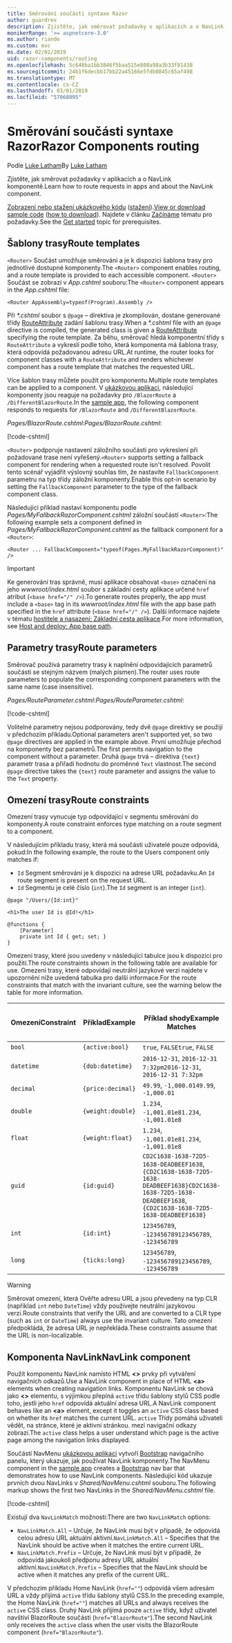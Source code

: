 ```yaml
---
title: Směrování součásti syntaxe Razor
author: guardrex
description: Zjistěte, jak směrovat požadavky v aplikacích a o NavLink komponentě.
monikerRange: '>= aspnetcore-3.0'
ms.author: riande
ms.custom: mvc
ms.date: 02/01/2019
uid: razor-components/routing
ms.openlocfilehash: 5c648ba1bb3846f5baa515e808a98a3b33f81438
ms.sourcegitcommit: 24b1f6decbb17bb22a45166e5fdb0845c65af498
ms.translationtype: MT
ms.contentlocale: cs-CZ
ms.lasthandoff: 03/01/2019
ms.locfileid: "57068095"
---
```

# <a name="razor-components-routing"></a><span data-ttu-id="3d341-103">Směrování součásti syntaxe Razor</span><span class="sxs-lookup"><span data-stu-id="3d341-103">Razor Components routing</span></span>

<span data-ttu-id="3d341-104">Podle [Luke Latham](https://github.com/guardrex)</span><span class="sxs-lookup"><span data-stu-id="3d341-104">By [Luke Latham](https://github.com/guardrex)</span></span>

<span data-ttu-id="3d341-105">Zjistěte, jak směrovat požadavky v aplikacích a o NavLink komponentě.</span><span class="sxs-lookup"><span data-stu-id="3d341-105">Learn how to route requests in apps and about the NavLink component.</span></span>

<span data-ttu-id="3d341-106">[Zobrazení nebo stažení ukázkového kódu](https://github.com/aspnet/Docs/tree/master/aspnetcore/razor-components/common/samples/) ([stažení](xref:index#how-to-download-a-sample)).</span><span class="sxs-lookup"><span data-stu-id="3d341-106">[View or download sample code](https://github.com/aspnet/Docs/tree/master/aspnetcore/razor-components/common/samples/) ([how to download](xref:index#how-to-download-a-sample)).</span></span> <span data-ttu-id="3d341-107">Najdete v článku [Začínáme](xref:razor-components/get-started) tématu pro požadavky.</span><span class="sxs-lookup"><span data-stu-id="3d341-107">See the [Get started](xref:razor-components/get-started) topic for prerequisites.</span></span>

## <a name="route-templates"></a><span data-ttu-id="3d341-108">Šablony trasy</span><span class="sxs-lookup"><span data-stu-id="3d341-108">Route templates</span></span>

<span data-ttu-id="3d341-109">`<Router>` Součást umožňuje směrování a je k dispozici šablona trasy pro jednotlivé dostupné komponenty.</span><span class="sxs-lookup"><span data-stu-id="3d341-109">The `<Router>` component enables routing, and a route template is provided to each accessible component.</span></span> <span data-ttu-id="3d341-110">`<Router>` Součást se zobrazí v *App.cshtml* souboru:</span><span class="sxs-lookup"><span data-stu-id="3d341-110">The `<Router>` component appears in the *App.cshtml* file:</span></span>

```cshtml
<Router AppAssembly=typeof(Program).Assembly />
```

<span data-ttu-id="3d341-111">Při  *\*.cshtml* soubor s `@page` – direktiva je zkompilován, dostane generované třídy [RouteAttribute](/dotnet/api/microsoft.aspnetcore.mvc.routeattribute) zadání šablonu trasy.</span><span class="sxs-lookup"><span data-stu-id="3d341-111">When a *\*.cshtml* file with an `@page` directive is compiled, the generated class is given a [RouteAttribute](/dotnet/api/microsoft.aspnetcore.mvc.routeattribute) specifying the route template.</span></span> <span data-ttu-id="3d341-112">Za běhu, směrovač hledá komponentní třídy s `RouteAttribute` a vykreslí podle toho, která komponenta má šablona trasy, která odpovídá požadovanou adresu URL.</span><span class="sxs-lookup"><span data-stu-id="3d341-112">At runtime, the router looks for component classes with a `RouteAttribute` and renders whichever component has a route template that matches the requested URL.</span></span>

<span data-ttu-id="3d341-113">Více šablon trasy můžete použít pro komponentu.</span><span class="sxs-lookup"><span data-stu-id="3d341-113">Multiple route templates can be applied to a component.</span></span> <span data-ttu-id="3d341-114">V [ukázkovou aplikaci](https://github.com/aspnet/Docs/tree/master/aspnetcore/razor-components/common/samples/), následující komponenty jsou reaguje na požadavky pro `/BlazorRoute` a `/DifferentBlazorRoute`.</span><span class="sxs-lookup"><span data-stu-id="3d341-114">In the [sample app](https://github.com/aspnet/Docs/tree/master/aspnetcore/razor-components/common/samples/), the following component responds to requests for `/BlazorRoute` and `/DifferentBlazorRoute`.</span></span>

<span data-ttu-id="3d341-115">*Pages/BlazorRoute.cshtml*:</span><span class="sxs-lookup"><span data-stu-id="3d341-115">*Pages/BlazorRoute.cshtml*:</span></span>

[!code-cshtml[](common/samples/3.x/BlazorSample/Pages/BlazorRoute.cshtml?start=1&end=4)]

<span data-ttu-id="3d341-116">`<Router>` podporuje nastavení záložního součásti pro vykreslení při požadované trase není vyřešený.</span><span class="sxs-lookup"><span data-stu-id="3d341-116">`<Router>` supports setting a fallback component for rendering when a requested route isn't resolved.</span></span> <span data-ttu-id="3d341-117">Povolit tento scénář vyjádřit výslovný souhlas tím, že nastavíte `FallbackComponent` parametru na typ třídy záložní komponenty.</span><span class="sxs-lookup"><span data-stu-id="3d341-117">Enable this opt-in scenario by setting the `FallbackComponent` parameter to the type of the fallback component class.</span></span>

<span data-ttu-id="3d341-118">Následující příklad nastaví komponentu podle *Pages/MyFallbackRazorComponent.cshtml* záložní součástí `<Router>`:</span><span class="sxs-lookup"><span data-stu-id="3d341-118">The following example sets a component defined in *Pages/MyFallbackRazorComponent.cshtml* as the fallback component for a `<Router>`:</span></span>

```cshtml
<Router ... FallbackComponent="typeof(Pages.MyFallbackRazorComponent)" />
```

> [!IMPORTANT]
> <span data-ttu-id="3d341-119">Ke generování tras správně, musí aplikace obsahovat `<base>` označení na jeho *wwwroot/index.html* soubor s základní cesty aplikace určené `href` atribut (`<base href="/" />`).</span><span class="sxs-lookup"><span data-stu-id="3d341-119">To generate routes properly, the app must include a `<base>` tag in its *wwwroot/index.html* file with the app base path specified in the `href` attribute (`<base href="/" />`).</span></span> <span data-ttu-id="3d341-120">Další informace najdete v tématu [hostitele a nasazení: Základní cesta aplikace](xref:host-and-deploy/razor-components/index#app-base-path).</span><span class="sxs-lookup"><span data-stu-id="3d341-120">For more information, see [Host and deploy: App base path](xref:host-and-deploy/razor-components/index#app-base-path).</span></span>

## <a name="route-parameters"></a><span data-ttu-id="3d341-121">Parametry trasy</span><span class="sxs-lookup"><span data-stu-id="3d341-121">Route parameters</span></span>

<span data-ttu-id="3d341-122">Směrovač používá parametry trasy k naplnění odpovídajících parametrů součásti se stejným názvem (malých písmen).</span><span class="sxs-lookup"><span data-stu-id="3d341-122">The router uses route parameters to populate the corresponding component parameters with the same name (case insensitive).</span></span>

<span data-ttu-id="3d341-123">*Pages/RouteParameter.cshtml*:</span><span class="sxs-lookup"><span data-stu-id="3d341-123">*Pages/RouteParameter.cshtml*:</span></span>

[!code-cshtml[](common/samples/3.x/BlazorSample/Pages/RouteParameter.cshtml?start=1&end=8)]

<span data-ttu-id="3d341-124">Volitelné parametry nejsou podporovány, tedy dvě `@page` direktivy se použijí v předchozím příkladu.</span><span class="sxs-lookup"><span data-stu-id="3d341-124">Optional parameters aren't supported yet, so two `@page` directives are applied in the example above.</span></span> <span data-ttu-id="3d341-125">První umožňuje přechod na komponenty bez parametrů.</span><span class="sxs-lookup"><span data-stu-id="3d341-125">The first permits navigation to the component without a parameter.</span></span> <span data-ttu-id="3d341-126">Druhá `@page` trvá – direktiva `{text}` parametr trasa a přiřadí hodnotu do proměnné `Text` vlastnost.</span><span class="sxs-lookup"><span data-stu-id="3d341-126">The second `@page` directive takes the `{text}` route parameter and assigns the value to the `Text` property.</span></span>

## <a name="route-constraints"></a><span data-ttu-id="3d341-127">Omezení trasy</span><span class="sxs-lookup"><span data-stu-id="3d341-127">Route constraints</span></span>

<span data-ttu-id="3d341-128">Omezení trasy vynucuje typ odpovídající v segmentu směrování do komponenty.</span><span class="sxs-lookup"><span data-stu-id="3d341-128">A route constraint enforces type matching on a route segment to a component.</span></span>

<span data-ttu-id="3d341-129">V následujícím příkladu trasy, která má součásti uživatelé pouze odpovídá, pokud:</span><span class="sxs-lookup"><span data-stu-id="3d341-129">In the following example, the route to the Users component only matches if:</span></span>

* <span data-ttu-id="3d341-130">`Id` Segment směrování je k dispozici na adrese URL požadavku.</span><span class="sxs-lookup"><span data-stu-id="3d341-130">An `Id` route segment is present on the request URL.</span></span>
* <span data-ttu-id="3d341-131">`Id` Segmentu je celé číslo (`int`).</span><span class="sxs-lookup"><span data-stu-id="3d341-131">The `Id` segment is an integer (`int`).</span></span>

```cshtml
@page "/Users/{Id:int}"

<h1>The user Id is @Id!</h1>

@functions {
    [Parameter]
    private int Id { get; set; }
}
```

<span data-ttu-id="3d341-132">Omezení trasy, které jsou uvedeny v následující tabulce jsou k dispozici pro použití.</span><span class="sxs-lookup"><span data-stu-id="3d341-132">The route constraints shown in the following table are available for use.</span></span> <span data-ttu-id="3d341-133">Omezení trasy, které odpovídají neutrální jazykové verzi najdete v upozornění níže uvedená tabulka pro další informace.</span><span class="sxs-lookup"><span data-stu-id="3d341-133">For the route constraints that match with the invariant culture, see the warning below the table for more information.</span></span>

| <span data-ttu-id="3d341-134">Omezení</span><span class="sxs-lookup"><span data-stu-id="3d341-134">Constraint</span></span> | <span data-ttu-id="3d341-135">Příklad</span><span class="sxs-lookup"><span data-stu-id="3d341-135">Example</span></span>           | <span data-ttu-id="3d341-136">Příklad shody</span><span class="sxs-lookup"><span data-stu-id="3d341-136">Example Matches</span></span>                                                                  | <span data-ttu-id="3d341-137">Invariantní</span><span class="sxs-lookup"><span data-stu-id="3d341-137">Invariant</span></span><br><span data-ttu-id="3d341-138">jazyková verze</span><span class="sxs-lookup"><span data-stu-id="3d341-138">culture</span></span><br><span data-ttu-id="3d341-139">shoda</span><span class="sxs-lookup"><span data-stu-id="3d341-139">matching</span></span> |
| ---------- | ----------------- | -------------------------------------------------------------------------------- | :------------------------------: |
| `bool`     | `{active:bool}`   | <span data-ttu-id="3d341-140">`true`, `FALSE`</span><span class="sxs-lookup"><span data-stu-id="3d341-140">`true`, `FALSE`</span></span>                                                                  | <span data-ttu-id="3d341-141">Ne</span><span class="sxs-lookup"><span data-stu-id="3d341-141">No</span></span>                               |
| `datetime` | `{dob:datetime}`  | <span data-ttu-id="3d341-142">`2016-12-31`, `2016-12-31 7:32pm`</span><span class="sxs-lookup"><span data-stu-id="3d341-142">`2016-12-31`, `2016-12-31 7:32pm`</span></span>                                                | <span data-ttu-id="3d341-143">Ano</span><span class="sxs-lookup"><span data-stu-id="3d341-143">Yes</span></span>                              |
| `decimal`  | `{price:decimal}` | <span data-ttu-id="3d341-144">`49.99`, `-1,000.01`</span><span class="sxs-lookup"><span data-stu-id="3d341-144">`49.99`, `-1,000.01`</span></span>                                                             | <span data-ttu-id="3d341-145">Ano</span><span class="sxs-lookup"><span data-stu-id="3d341-145">Yes</span></span>                              |
| `double`   | `{weight:double}` | <span data-ttu-id="3d341-146">`1.234`, `-1,001.01e8`</span><span class="sxs-lookup"><span data-stu-id="3d341-146">`1.234`, `-1,001.01e8`</span></span>                                                           | <span data-ttu-id="3d341-147">Ano</span><span class="sxs-lookup"><span data-stu-id="3d341-147">Yes</span></span>                              |
| `float`    | `{weight:float}`  | <span data-ttu-id="3d341-148">`1.234`, `-1,001.01e8`</span><span class="sxs-lookup"><span data-stu-id="3d341-148">`1.234`, `-1,001.01e8`</span></span>                                                           | <span data-ttu-id="3d341-149">Ano</span><span class="sxs-lookup"><span data-stu-id="3d341-149">Yes</span></span>                              |
| `guid`     | `{id:guid}`       | <span data-ttu-id="3d341-150">`CD2C1638-1638-72D5-1638-DEADBEEF1638`, `{CD2C1638-1638-72D5-1638-DEADBEEF1638}`</span><span class="sxs-lookup"><span data-stu-id="3d341-150">`CD2C1638-1638-72D5-1638-DEADBEEF1638`, `{CD2C1638-1638-72D5-1638-DEADBEEF1638}`</span></span> | <span data-ttu-id="3d341-151">Ne</span><span class="sxs-lookup"><span data-stu-id="3d341-151">No</span></span>                               |
| `int`      | `{id:int}`        | <span data-ttu-id="3d341-152">`123456789`, `-123456789`</span><span class="sxs-lookup"><span data-stu-id="3d341-152">`123456789`, `-123456789`</span></span>                                                        | <span data-ttu-id="3d341-153">Ano</span><span class="sxs-lookup"><span data-stu-id="3d341-153">Yes</span></span>                              |
| `long`     | `{ticks:long}`    | <span data-ttu-id="3d341-154">`123456789`, `-123456789`</span><span class="sxs-lookup"><span data-stu-id="3d341-154">`123456789`, `-123456789`</span></span>                                                        | <span data-ttu-id="3d341-155">Ano</span><span class="sxs-lookup"><span data-stu-id="3d341-155">Yes</span></span>                              |

> [!WARNING]
> <span data-ttu-id="3d341-156">Směrovat omezení, která Ověřte adresu URL a jsou převedeny na typ CLR (například `int` nebo `DateTime`) vždy používejte neutrální jazykovou verzi.</span><span class="sxs-lookup"><span data-stu-id="3d341-156">Route constraints that verify the URL and are converted to a CLR type (such as `int` or `DateTime`) always use the invariant culture.</span></span> <span data-ttu-id="3d341-157">Tato omezení předpokládá, že adresa URL je nepřekládá.</span><span class="sxs-lookup"><span data-stu-id="3d341-157">These constraints assume that the URL is non-localizable.</span></span>

## <a name="navlink-component"></a><span data-ttu-id="3d341-158">Komponenta NavLink</span><span class="sxs-lookup"><span data-stu-id="3d341-158">NavLink component</span></span>

<span data-ttu-id="3d341-159">Použít komponentu NavLink namísto HTML  **\<>** prvky při vytváření navigačních odkazů.</span><span class="sxs-lookup"><span data-stu-id="3d341-159">Use a NavLink component in place of HTML **\<a>** elements when creating navigation links.</span></span> <span data-ttu-id="3d341-160">Komponentu NavLink se chová jako  **\<>** elementu, s výjimkou přepíná `active` třídu šablony stylů CSS podle toho, jestli jeho `href` odpovídá aktuální adresa URL.</span><span class="sxs-lookup"><span data-stu-id="3d341-160">A NavLink component behaves like an **\<a>** element, except it toggles an `active` CSS class based on whether its `href` matches the current URL.</span></span> <span data-ttu-id="3d341-161">`active` Třídy pomáhá uživateli vědět, na stránce, které je aktivní stránkou. mezi navigační odkazy zobrazí.</span><span class="sxs-lookup"><span data-stu-id="3d341-161">The `active` class helps a user understand which page is the active page among the navigation links displayed.</span></span>

<span data-ttu-id="3d341-162">Součástí NavMenu [ukázkovou aplikaci](https://github.com/aspnet/Docs/tree/master/aspnetcore/razor-components/common/samples/) vytvoří [Bootstrap](https://getbootstrap.com/docs/) navigačního panelu, který ukazuje, jak používat NavLink komponenty.</span><span class="sxs-lookup"><span data-stu-id="3d341-162">The NavMenu component in the [sample app](https://github.com/aspnet/Docs/tree/master/aspnetcore/razor-components/common/samples/) creates a [Bootstrap](https://getbootstrap.com/docs/) nav bar that demonstrates how to use NavLink components.</span></span> <span data-ttu-id="3d341-163">Následující kód ukazuje prvních dvou NavLinks v *Shared/NavMenu.cshtml* souboru.</span><span class="sxs-lookup"><span data-stu-id="3d341-163">The following markup shows the first two NavLinks in the *Shared/NavMenu.cshtml* file.</span></span>

[!code-cshtml[](common/samples/3.x/BlazorSample/Shared/NavMenu.cshtml?start=13&end=24&highlight=4-6,9-11)]

<span data-ttu-id="3d341-164">Existují dva `NavLinkMatch` možnosti:</span><span class="sxs-lookup"><span data-stu-id="3d341-164">There are two `NavLinkMatch` options:</span></span>

* <span data-ttu-id="3d341-165">`NavLinkMatch.All` &ndash; Určuje, že NavLink musí být v případě, že odpovídá celou adresu URL aktuální aktivní.</span><span class="sxs-lookup"><span data-stu-id="3d341-165">`NavLinkMatch.All` &ndash; Specifies that the NavLink should be active when it matches the entire current URL.</span></span>
* <span data-ttu-id="3d341-166">`NavLinkMatch.Prefix` &ndash; Určuje, že NavLink musí být v případě, že odpovídá jakoukoli předponu adresy URL aktuální aktivní.</span><span class="sxs-lookup"><span data-stu-id="3d341-166">`NavLinkMatch.Prefix` &ndash; Specifies that the NavLink should be active when it matches any prefix of the current URL.</span></span>

<span data-ttu-id="3d341-167">V předchozím příkladu Home NavLink (`href=""`) odpovídá všem adresám URL a vždy přijímá `active` třídu šablony stylů CSS.</span><span class="sxs-lookup"><span data-stu-id="3d341-167">In the preceding example, the Home NavLink (`href=""`) matches all URLs and always receives the `active` CSS class.</span></span> <span data-ttu-id="3d341-168">Druhý NavLink přijímá pouze `active` třídy, když uživatel navštíví BlazorRoute součásti (`href="BlazorRoute"`).</span><span class="sxs-lookup"><span data-stu-id="3d341-168">The second NavLink only receives the `active` class when the user visits the BlazorRoute component (`href="BlazorRoute"`).</span></span>
